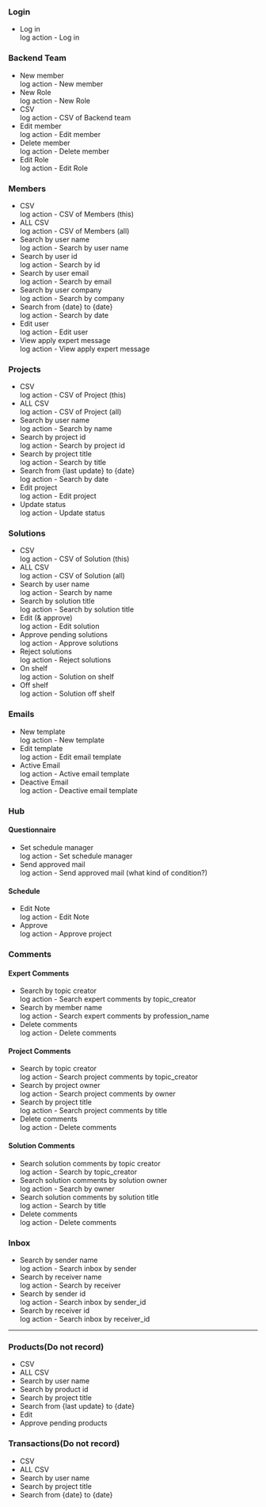 ### Login
* Log in  
  log action - Log in  

### Backend Team
* New member  
  log action - New member  
* New Role  
  log action - New Role  
* CSV  
  log action - CSV of Backend team  
* Edit member  
  log action - Edit member  
* Delete member  
  log action - Delete member  
* Edit Role  
  log action - Edit Role  

### Members
* CSV  
  log action - CSV of Members (this) 
* ALL CSV  
  log action - CSV of Members (all)   
* Search by user name  
  log action - Search by user name  
* Search by user id  
  log action - Search by id  
* Search by user email  
  log action - Search by email  
* Search by user company  
  log action - Search by company  
* Search from {date} to {date}  
  log action - Search by date
* Edit user  
  log action - Edit user  
* View apply expert message  
  log action - View apply expert message  

### Projects
* CSV  
  log action - CSV of Project (this)   
* ALL CSV  
  log action - CSV of Project (all)  
* Search by user name  
  log action - Search by name  
* Search by project id  
  log action - Search by project id  
* Search by project title  
  log action - Search by title  
* Search from {last update} to {date}  
  log action - Search by date
* Edit project  
  log action - Edit project  
* Update status  
  log action - Update status

### Solutions
* CSV  
  log action - CSV of Solution (this)  
* ALL CSV  
  log action - CSV of Solution (all)  
* Search by user name  
  log action - Search by name  
* Search by solution title  
  log action - Search by solution title  
* Edit (& approve)  
  log action - Edit solution  
* Approve pending solutions  
  log action - Approve solutions  
* Reject solutions  
  log action - Reject solutions
* On shelf  
  log action - Solution on shelf
* Off shelf  
  log action - Solution off shelf

### Emails
* New template  
  log action - New template  
* Edit template  
  log action - Edit email template  
* Active Email  
  log action - Active email template  
* Deactive Email  
  log action - Deactive email template  

### Hub
#### Questionnaire
* Set schedule manager  
  log action - Set schedule manager  
* Send approved mail  
  log action - Send approved mail
  (what kind of condition?)  

#### Schedule
* Edit Note  
  log action - Edit Note  
* Approve  
  log action - Approve project  

### Comments
#### Expert Comments
* Search by topic creator  
  log action - Search expert comments by topic_creator  
* Search by member name  
  log action - Search expert comments by profession_name  
* Delete comments  
  log action - Delete comments  

#### Project Comments
* Search by topic creator  
  log action - Search project comments by topic_creator  
* Search by project owner  
  log action - Search project comments by owner  
* Search by project title  
  log action - Search project comments by title  
* Delete comments  
  log action - Delete comments  

#### Solution Comments
* Search solution comments by topic creator  
  log action - Search by topic_creator  
* Search solution comments by solution owner  
  log action - Search by owner  
* Search solution comments by solution title  
  log action - Search by title  
* Delete comments  
  log action - Delete comments  

### Inbox
* Search by sender name  
  log action - Search inbox by sender  
* Search by receiver name  
  log action - Search by receiver  
* Search by sender id  
  log action - Search inbox by sender_id  
* Search by receiver id  
  log action - Search inbox by receiver_id  


---

### Products(Do not record)
* CSV  
* ALL CSV  
* Search by user name  
* Search by product id  
* Search by project title  
* Search from {last update} to {date}  
* Edit  
* Approve pending products  

### Transactions(Do not record)
* CSV  
* ALL CSV  
* Search by user name  
* Search by project title  
* Search from {date} to {date}  
